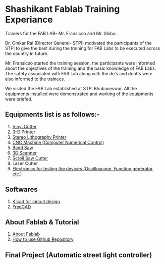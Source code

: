 # Shashikant Fablab Training Experiance

Trainers for the FAB LAB- Mr. Fransicso and Mr. Shibu.

Dr. Omkar Rai (Director General- STPI) motivated the participants of the STPI to give the best during the training for FAB Labs to be executed across the country in future.

Mr. Fransicso started the training session, the participants were informed about the objectives of the training and the basic knowledge of FAB Labs. The safety associated with FAB Lab along with the do's and dont's were also informed to the trainees.

We visited the FAB Lab established at STPI Bhubaneswar. All the equipments installed were demonstrated and working of the equipments were briefed.

## Equipments list is as follows:-
1. [Vinyl Cutter](https://github.com/shashikantstpi/fabzero/blob/master/equipments/vinyl%20cutter.md)
2. [3-D Printer](https://github.com/shashikantstpi/fabzero/blob/master/equipments/3-d-printer.md)
3. [Stereo Lithography Printer](https://github.com/shashikantstpi/fabzero/blob/master/equipments/stereolithographyprinter.md)
4. [CNC Machine (Computer Numerical Control)](https://github.com/shashikantstpi/fabzero/blob/master/equipments/cncmachine.md)
5. [Band Saw](https://github.com/shashikantstpi/fabzero/blob/master/equipments/bandshow.md)
7. [3D Scanner](https://github.com/shashikantstpi/fabzero/blob/master/equipments/3dscanner.md)
6. [Scroll Saw Cutter](https://github.com/shashikantstpi/fabzero/blob/master/equipments/scrollsaw.md)
7. Laser Cutter
8. [Electronics for testing the devices (Oscilloscope, Function generator, etc.)](https://github.com/shashikantstpi/fabzero/blob/master/equipments/electronicsdevice.md)

## Softwares
1. [Kicad for circuit design](https://github.com/shashikantstpi/fabzero/blob/master/software/cktdesign.md)
2. [FreeCAD](https://github.com/shashikantstpi/fabzero/blob/master/software/freecad.md)

## About Fablab & Tutorial
1. [About Fablab](https://github.com/shashikantstpi/fabzero/blob/master/about.md)
2. [How to use Github Repository](https://github.com/shashikantstpi/fabzero/blob/master/gitrepo.md)

## Final Project (Automatic street light controller)
